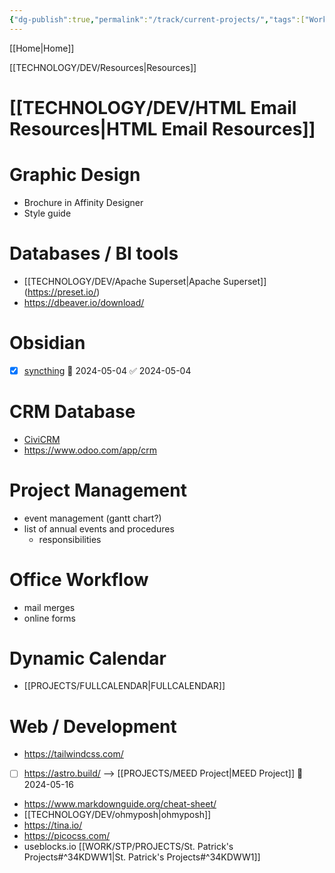 ```yaml
---
{"dg-publish":true,"permalink":"/track/current-projects/","tags":["Work","Projects","tracking"],"noteIcon":"","created":"2024-04-25T12:25:27","updated":"2024-04-25T12:25:39"}
---
```


[[Home\|Home]]




[[TECHNOLOGY/DEV/Resources\|Resources]]


# [[TECHNOLOGY/DEV/HTML Email Resources\|HTML Email Resources]] 

# Graphic Design
- Brochure in Affinity Designer
- Style guide

# Databases / BI tools
- [[TECHNOLOGY/DEV/Apache Superset\|Apache Superset]]  (https://preset.io/)
- https://dbeaver.io/download/

# Obsidian
- [x] [syncthing](https://docs.syncthing.net/users/autostart.html#autostart-windows-taskschd) 🛫 2024-05-04 ✅ 2024-05-04

# CRM Database
- [CiviCRM](https://civicrm.org/)
- https://www.odoo.com/app/crm

# Project Management
- event management (gantt chart?)
- list of annual events and procedures
	- responsibilities

# Office Workflow
- mail merges
- online forms

# Dynamic Calendar	
- [[PROJECTS/FULLCALENDAR\|FULLCALENDAR]]

# Web / Development
- https://tailwindcss.com/
- [ ] https://astro.build/ --> [[PROJECTS/MEED Project\|MEED Project]] 🛫 2024-05-16
- https://www.markdownguide.org/cheat-sheet/
- [[TECHNOLOGY/DEV/ohmyposh\|ohmyposh]]
- https://tina.io/
- https://picocss.com/
- useblocks.io [[WORK/STP/PROJECTS/St. Patrick's Projects#^34KDWW1\|St. Patrick's Projects#^34KDWW1]]


